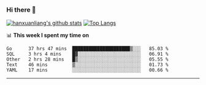 ### Hi there 👋

<!--
**hanxuanliang/hanxuanliang** is a ✨ _special_ ✨ repository because its `README.md` (this file) appears on your GitHub profile.

Here are some ideas to get you started:

- 🔭 I’m currently working on ...
- 🌱 I’m currently learning ...
- 👯 I’m looking to collaborate on ...
- 🤔 I’m looking for help with ...
- 💬 Ask me about ...
- 📫 How to reach me: ...
- 😄 Pronouns: ...
- ⚡ Fun fact: ...
-->
[![hanxuanliang's github stats](https://github-readme-stats.vercel.app/api?username=hanxuanliang&count_private=true&show_icons=true)](https://github.com/anuraghazra/github-readme-stats)
[![Top Langs](https://github-readme-stats.vercel.app/api/top-langs/?username=hanxuanliang&layout=compact)](https://github.com/anuraghazra/github-readme-stats)

📊 **This week I spent my time on**
<!--START_SECTION:waka-->
```text
Go      37 hrs 47 mins  █████████████████████▒░░░   85.03 % 
SQL     3 hrs 4 mins    █▓░░░░░░░░░░░░░░░░░░░░░░░   06.91 % 
Other   2 hrs 28 mins   █▒░░░░░░░░░░░░░░░░░░░░░░░   05.55 % 
Text    46 mins         ▒░░░░░░░░░░░░░░░░░░░░░░░░   01.73 % 
YAML    17 mins         ░░░░░░░░░░░░░░░░░░░░░░░░░   00.66 % 
```
<!--END_SECTION:waka-->

***